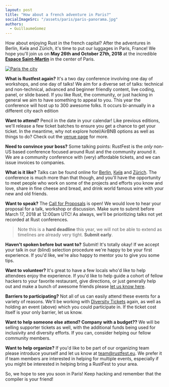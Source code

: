 ```yaml
---
layout: post
title: "How about a french adventure in Paris?"
socialImageSrc: "/assets/paris/paris-panorama.jpg"
authors:
  - GuillaumeGomez
---
```


How about enjoying Rust in the french capital? After the adventures in Berlin, Київ and Zürich, it's time to put our luggages in Paris, France! We hope you'll join us on **May 26th and October 27th, 2018** at the incredible [**Espace Saint-Martin**](http://espacesaintmartin.com/fr/contact/) in the center of Paris.

[![Paris the city](assets/paris/paris-panorama.jpg)](https://www.flickr.com/photos/)

**What is Rustfest again?** It's a two day conference involving one day of workshops, and one day of talks! We aim for a diverse set of talks: technical and non-technical, advanced and beginner friendly content, live coding, panel, or slide based. If you like Rust, the community, or just hacking in general we aim to have something to appeal to you. This year the conference will host up to 300 awesome folks. It occurs bi-annually in a different city each edition

**Want to attend?** Pencil in the date in your calendar! Like previous editions, we'll release a few ticket batches to ensure you get a chance to get your ticket. In the meantime, why not explore hotel/AirBNB options as well as things to do? Check out the [venue page](/location/) for more.

**Need to convince your boss?** Some talking points: RustFest is the *only* non-US based conference focused around Rust and the community around it. We are a community conference with (very) affordable tickets, and we can issue invoices to companies. 

**What is it like?** Talks can be found online for [Berlin](https://www.youtube.com/watch?v=fI4RG_uq-WU&list=PL85XCvVPmGQh8nWR_Z-fTmPGsUWuzb-dn), [Київ](https://www.youtube.com/watch?v=AHprJNUCgQ0&list=PL85XCvVPmGQhvs1Rnet_24B-AI3YSM2YG) and [Zürich](https://www.youtube.com/watch?v=jywiVWKm1TI&list=PL85XCvVPmGQj9mqbJizw-zi-EhcpS5jTP). The conference is much more than that though, and you'll have the opportunity to meet people who work on some of the projects and efforts you know and love, share in fine cheese and bread, and drink world famous wine with your new and old friends.

<!-- change limit date? -->
**Want to speak?** The [Call for Proposals](https://cfp.rustfest.eu/) is open! We would love to hear your proposal for a talk, workshop or discussion. Make sure to submit before March 17, 2018 at 12:00am UTC! As always, we'll be prioritizing talks not yet recorded at Rust conferences.

> Note this is a **hard deadline** this year, we will not be able to extend as timelines are already very tight. **Submit early**.

**Haven't spoken before but want to?** Submit! It's totally okay! If we accept your talk in our (blind) selection procedure we're happy to be your first experience. If you'd like, we're also happy to mentor you to give you some tips.

**Want to volunteer?** It's great to have a few locals who'd like to help attendees enjoy the experience. If you'd like to help guide a cohort of fellow hackers to your favorite restaurant, give directions, or just generally help out and make a bunch of awesome friends please [let us know here](https://github.com/RustFestEU/blog.rustfest.eu/issues/12).

**Barriers to participating?** Not all of us can easily attend these events for a variety of reasons. We'll be working with [Diversity Tickets](https://diversitytickets.org/) again, as well as holding an event (above) which you could participate in. If the ticket cost itself is your only barrier, let us know.

**Want to help someone else attend? Company with a budget??** We will be selling supporter tickets as well, with the additional funds being used for inclusivity and diversity efforts. If you can, consider helping our fellow community members.

**Want to help organize?** If you'd like to be part of our organizing team please introduce yourself and let us know at [team@rustfest.eu](mailto:team@rustfest.eu). We prefer it if team members are interested in helping for multiple events, especially if you might be interested in helping bring a RustFest to your area.

So, we hope to see you soon in Paris! Keep hacking and remember that the compiler is your friend!
